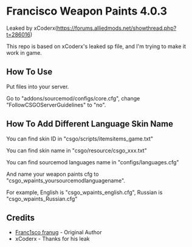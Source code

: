 # Francisco Weapon Paints 4.0.3
Leaked by xCoderx(https://forums.alliedmods.net/showthread.php?t=286016)

This repo is based on xCoderx's leaked sp file, and I'm trying to make it work in game.

## How To Use
Put files into your server.

Go to "addons/sourcemod/configs/core.cfg", change "FollowCSGOServerGuidelines" to "no".

## How To Add Different Language Skin Name 
You can find skin ID in "csgo/scripts/itemsitems_game.txt"

You can find skin name in "csgo/resource/csgo_xxx.txt"

You can find sourcemod languages name in "configs/languages.cfg"

And name your weapon paints cfg to "csgo_wpaints_yoursourcemodlanguagename".

For example, English is "csgo_wpaints_english.cfg", Russian is "csgo_wpaints_Russian.cfg"

## Credits
* [Franc1sco franug](https://github.com/Franc1sco) - Original Author
* xCoderx - Thanks for his leak
